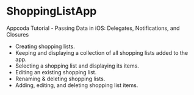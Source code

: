 # ShoppingListApp
Appcoda Tutorial - Passing Data in iOS: Delegates, Notifications, and Closures

* Creating shopping lists.
* Keeping and displaying a collection of all shopping lists added to the app.
* Selecting a shopping list and displaying its items.
* Editing an existing shopping list.
* Renaming & deleting shopping lists.
* Adding, editing, and deleting shopping list items.

